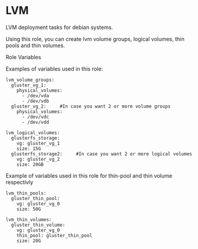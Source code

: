 LVM
========

LVM deployment tasks for debian systems.

Using this role, you can create lvm volume groups, logical volumes, thin pools and thin volumes.

Role Variables

Examples of variables used in this role:
```
lvm_volume_groups:
  gluster_vg_1:
    physical_volumes:
      - /dev/vda
      - /dev/vdb
  gluster_vg_2:		#In case you want 2 or more volume groups
    physical_volumes:
      - /dev/vdc
      - /dev/vdd

lvm_logical_volumes:
  glusterfs_storage:
    vg: gluster_vg_1
    size: 15G
  glusterfs_storage2:     #In case you want 2 or more logical volumes
    vg: gluster_vg_2
    size: 20GB
```
Example of variables used in this role for thin-pool and thin volume respectivly
```
lvm_thin_pools:
  gluster_thin_pool:
    vg: gluster_vg_0
    size: 50G

lvm_thin_volumes:
  gluster_thin_volume:
    vg: gluster_vg_0
    thin_pool: gluster_thin_pool
    size: 20G
```
